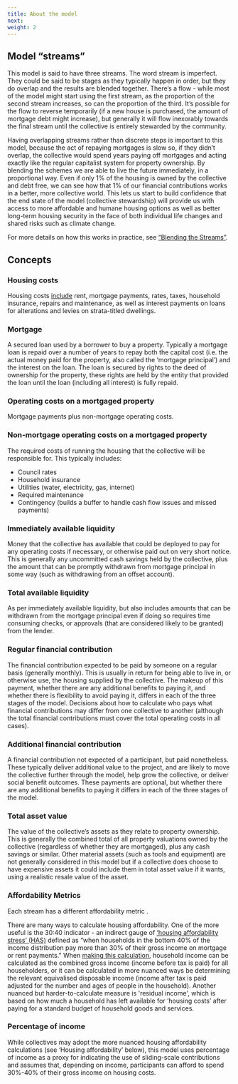 ```yaml
---
title: About the model
next: 
weight: 2
---
```


## Model “streams”

This model is said to have three streams. The word stream is imperfect. They could be said to be stages as they typically happen in order, but they do overlap and the results are blended together. There’s a flow - while most of the model might start using the first stream, as the proportion of the second stream increases, so can the proportion of the third. It’s possible for the flow to reverse temporarily (if a new house is purchased, the amount of mortgage debt might increase), but generally it will flow inexorably towards the final stream until the collective is entirely stewarded by the community.

Having overlapping streams rather than discrete steps is important to this model, because the act of repaying mortgages is slow so, if they didn’t overlap, the collective would spend years paying off mortgages and acting exactly like the regular capitalist system for property ownership. By blending the schemes we are able to live the future immediately, in a proportional way. Even if only 1% of the housing is owned by the collective and debt free, we can see how that 1% of our financial contributions works in a better, more collective world. This lets us start to build confidence that the end state of the model (collective stewardship) will provide us with access to more affordable and humane housing options as well as better long-term housing security in the face of both individual life changes and shared risks such as climate change.

For more details on how this works in practice, see [“Blending the Streams”](/handbook/t2s-model/07_blending_the_streams/). 

## Concepts

### Housing costs

Housing costs [include](https://www.ahuri.edu.au/analysis/brief/understanding-3040-indicator-housing-affordability-stress) rent, mortgage payments, rates, taxes, household insurance, repairs and maintenance, as well as interest payments on loans for alterations and levies on strata-titled dwellings.

### Mortgage

A secured loan used by a borrower to buy a property. Typically a mortgage loan is repaid over a number of years to repay both the capital cost (i.e. the actual money paid for the property, also called the ‘mortgage principal’) and the interest on the loan. The loan is secured by rights to the deed of ownership for the property, these rights are held by the entity that provided the loan until the loan (including all interest) is fully repaid. 

### Operating costs on a mortgaged property

Mortgage payments plus non-mortgage operating costs.

### Non-mortgage operating costs on a mortgaged property

The required costs of running the housing that the collective will be responsible for. This typically includes:
 * Council rates
 * Household insurance
 * Utilities (water, electricity, gas, internet)
 * Required maintenance
 * Contingency (builds a buffer to handle cash flow issues and missed payments)


### Immediately available liquidity

Money that the collective has available that could be deployed to pay for any operating costs if necessary, or otherwise paid out on very short notice. This is generally any uncommitted cash savings held by the collective, plus the amount that can be promptly withdrawn from mortgage principal in some way (such as withdrawing from an offset account).

### Total available liquidity

As per immediately available liquidity, but also includes amounts that can be withdrawn from the mortgage principal even if doing so requires time consuming checks, or approvals (that are considered likely to be granted) from the lender.


### Regular financial contribution

The financial contribution expected to be paid by someone on a regular basis (generally monthly). This is usually in return for being able to live in, or otherwise use, the housing supplied by the collective. The makeup of this payment, whether there are any additional benefits to paying it, and whether there is flexibility to avoid paying it, differs in each of the three stages of the model. Decisions about how to calculate who pays what financial contributions may differ from one collective to another (although the total financial contributions must cover the total operating costs in all cases).

### Additional financial contribution

A financial contribution not expected of a participant, but paid nonetheless. These typically deliver additional value to the project, and are likely to move the collective further through the model, help grow the collective, or deliver social benefit outcomes. These payments are optional, but whether there are any additional benefits to paying it differs in each of the three stages of the model.

### Total asset value

The value of the collective’s assets as they relate to property ownership. This is generally the combined total of all property valuations owned by the collective (regardless of whether they are mortgaged), plus any cash savings or similar. Other material assets (such as tools and equipment) are not generally considered in this model but if a collective does choose to have expensive assets it could include them in total asset value if it wants, using a realistic resale value of the asset. 

### Affordability Metrics

Each stream has a different affordability metric . 

There are many ways to calculate housing affordability. One of the more useful is the 30:40 indicator - an indirect gauge of [‘housing affordability stress’ (HAS)](https://www.ahuri.edu.au/analysis/brief/mortgage-stress-rental-stress-housing-affordability-stress-whats-difference) defined as “when households in the bottom 40% of the income distribution pay more than 30% of their gross income on mortgage or rent payments." When [making this calculation](https://www.ahuri.edu.au/analysis/brief/understanding-3040-indicator-housing-affordability-stress), household income can be calculated as the combined gross income (income before tax is paid) for all householders, or it can be calculated in more nuanced ways be determining the relevant equivalised disposable income (income after tax is paid adjusted for the number and ages of people in the household). Another nuanced but harder-to-calculate measure is 'residual income', which is based on how much a household has left available for ‘housing costs’ after paying for a standard budget of household goods and services.

### Percentage of income

While collectives may adopt the more nuanced housing affordability calculations (see ‘Housing affordability’ below), this model uses percentage of income as a proxy for indicating the use of sliding-scale contributions and assumes that, depending on income, participants can afford to spend 30%-40% of their gross income on housing costs.